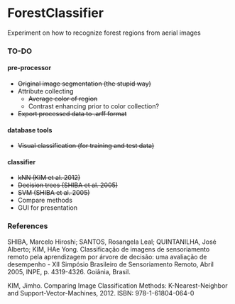 ForestClassifier
================

Experiment on how to recognize forest regions from aerial images

### TO-DO ###

#### pre-processor ####
* <del>Original image segmentation (the stupid way)</del>
* Attribute collecting
    * <del>Average color of region</del>
    * Contrast enhancing prior to color collection?
* <del>Export processed data to .arff format</del>

#### database tools ####
* <del>Visual classification (for training and test data)</del>

#### classifier ####
* <del>kNN (KIM et al. 2012)</del>
* <del>Decision trees (SHIBA et al. 2005)</del>
* <del>SVM (SHIBA et al. 2005)</del>
* Compare methods
* GUI for presentation


### References ###

SHIBA, Marcelo Hiroshi; SANTOS, Rosangela Leal; QUINTANILHA, José Alberto; KIM, HAe Yong. Classificação de imagens de sensoriamento remoto pela aprendizagem por árvore de decisão: uma avaliação de desempenho - XII Simpósio Brasileiro de Sensoriamento Remoto, Abril 2005, INPE, p. 4319-4326. Goiânia, Brasil.

KIM, Jimho. Comparing Image Classification Methods: K-Nearest-Neighbor and Support-Vector-Machines, 2012. ISBN: 978-1-61804-064-0